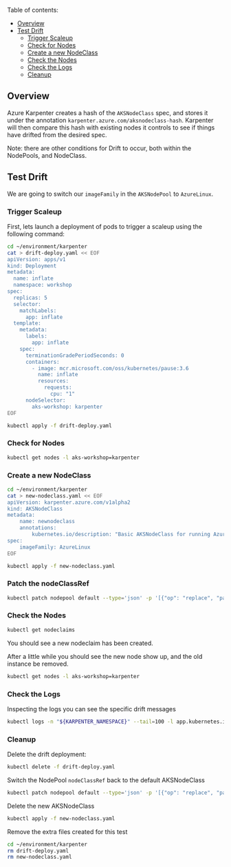 Table of contents:
- [Overview](#overview)
- [Test Drift](#test-drift)
  - [Trigger Scaleup](#trigger-scaleup)
  - [Check for Nodes](#check-for-nodes)
  - [Create a new NodeClass](#create-a-new-nodeclass)
  - [Check the Nodes](#check-the-nodes)
  - [Check the Logs](#check-the-logs)
  - [Cleanup](#cleanup)

## Overview

Azure Karpenter creates a hash of the `AKSNodeClass` spec, and stores it under the annotation `karpenter.azure.com/aksnodeclass-hash`. Karpenter will then compare this hash with existing nodes it controls to see if things have drifted from the desired spec.

Note: there are other conditions for Drift to occur, both within the NodePools, and NodeClass. 

## Test Drift

We are going to switch our `imageFamily` in the `AKSNodePool` to `AzureLinux`.

### Trigger Scaleup

First, lets launch a deployment of pods to trigger a scaleup using the following command:
```bash
cd ~/environment/karpenter
cat > drift-deploy.yaml << EOF
apiVersion: apps/v1
kind: Deployment
metadata:
  name: inflate
  namespace: workshop
spec:
  replicas: 5
  selector:
    matchLabels:
      app: inflate
  template:
    metadata:
      labels:
        app: inflate
    spec:
      terminationGradePeriodSeconds: 0
      containers:
        - image: mcr.microsoft.com/oss/kubernetes/pause:3.6
          name: inflate
          resources:
            requests:
              cpu: "1"
      nodeSelector:
        aks-workshop: karpenter
EOF

kubectl apply -f drift-deploy.yaml
```

### Check for Nodes

```bash
kubectl get nodes -l aks-workshop=karpenter
```

### Create a new NodeClass

```bash
cd ~/environment/karpenter
cat > new-nodeclass.yaml << EOF
apiVersion: karpenter.azure.com/v1alpha2
kind: AKSNodeClass
metadata:
    name: newnodeclass
    annotations:
        kubernetes.io/description: "Basic AKSNodeClass for running AzureLinux nodes"
spec:
    imageFamily: AzureLinux
EOF

kubectl apply -f new-nodeclass.yaml
```

### Patch the nodeClassRef

```bash
kubectl patch nodepool default --type='json' -p '[{"op": "replace", "path": "/spec/template/spec/nodeClassref/name", "value":"newnodeclass"}]
```

### Check the Nodes

```bash
kubectl get nodeclaims
```

You should see a new nodeclaim has been created.

After a little while you should see the new node show up, and the old instance be removed.

```bash
kubectl get nodes -l aks-workshop=karpenter
```

### Check the Logs

Inspecting the logs you can see the specific drift messages

```bash
kubectl logs -n "${KARPENTER_NAMESPACE}" --tail=100 -l app.kubernetes.io/name=karpenter | grep -i drift | jq
```

### Cleanup

Delete the drift deployment:

```bash
kubectl delete -f drift-deploy.yaml
```

Switch the NodePool `nodeClassRef` back to the default AKSNodeClass

```bash
kubectl patch nodepool default --type='json' -p '[{"op": "replace", "path": "/spec/template/spec/nodeClassref/name", "value":"default"}]
```

Delete the new AKSNodeClass

```bash
kubectl apply -f new-nodeclass.yaml
```

Remove the extra files created for this test

```bash
cd ~/environment/karpenter
rm drift-deploy.yaml
rm new-nodeclass.yaml
```
